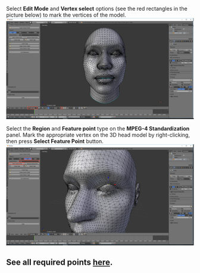 Select **Edit Mode** and **Vertex select** options (see the red rectangles in the picture below) to mark the vertices of the model.
![alt text](images/sme_blender_edit_mode.png)


Select the **Region** and **Feature point** type on the **MPEG-4 Standardization** panel. Mark the appropriate vertex on the 3D head model by right-clicking, then press **Select Feature Point** button.
![alt text](images/sme_mark_vertex.png)


## See all required points [here](images/).
